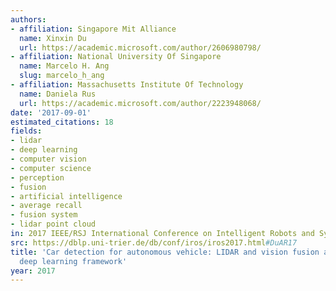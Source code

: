 ```yaml
---
authors:
- affiliation: Singapore Mit Alliance
  name: Xinxin Du
  url: https://academic.microsoft.com/author/2606980798/
- affiliation: National University Of Singapore
  name: Marcelo H. Ang
  slug: marcelo_h_ang
- affiliation: Massachusetts Institute Of Technology
  name: Daniela Rus
  url: https://academic.microsoft.com/author/2223948068/
date: '2017-09-01'
estimated_citations: 18
fields:
- lidar
- deep learning
- computer vision
- computer science
- perception
- fusion
- artificial intelligence
- average recall
- fusion system
- lidar point cloud
in: 2017 IEEE/RSJ International Conference on Intelligent Robots and Systems (IROS)
src: https://dblp.uni-trier.de/db/conf/iros/iros2017.html#DuAR17
title: 'Car detection for autonomous vehicle: LIDAR and vision fusion approach through
  deep learning framework'
year: 2017
---
```

